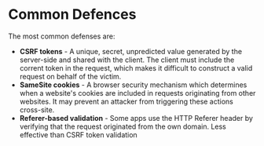 # Common Defences

The most common defenses are:
- **CSRF tokens** - A unique, secret, unpredicted value generated by the server-side and shared with the client. The client must include the corrent token in the request, which makes it difficult to construct a valid request on behalf of the victim.
- **SameSite cookies** - A browser security mechanism which determines when a website's cookies are included in requests originating from other websites. It may prevent an attacker from triggering these actions cross-site.
- **Referer-based validation** - Some apps use the HTTP Referer header by verifying that the request originated from the own domain. Less effective than CSRF token validation


